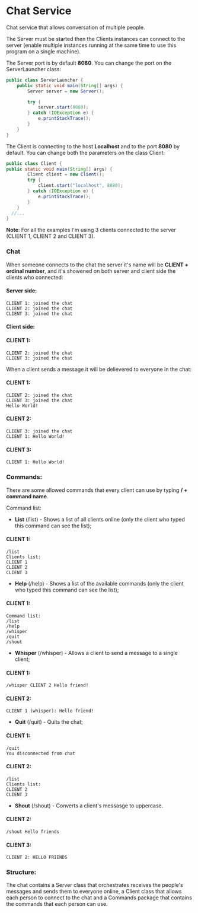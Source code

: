 # Chat Service

Chat service that allows conversation of multiple people.

The Server must be started then the Clients instances can connect to the server (enable multiple
instances running at the same time to use this program on a single machine).

The Server port is by default **8080**. You can change the port on the ServerLauncher class:

```Java
public class ServerLauncher {
    public static void main(String[] args) {
        Server server = new Server();

        try {
            server.start(8080);
        } catch (IOException e) {
            e.printStackTrace();
        }
    }
}
```

The Client is connecting to the host **Localhost** and to the port **8080** by default. You can
change both the parameters on the class Client:

```Java
public class Client {
public static void main(String[] args) {
        Client client = new Client();
        try {
            client.start("localhost", 8080);
        } catch (IOException e) {
            e.printStackTrace();
        }
    }
  //...
}
```
**Note**: For all the examples I'm using 3 clients connected to the server (CLIENT 1, CLIENT 2 and CLIENT 3).

### Chat
When someone connects to the chat the server it's name will be **CLIENT + ordinal number**, and
it's showened on both server and client side the clients who connected:

#### Server side:
```
CLIENT 1: joined the chat
CLIENT 2: joined the chat
CLIENT 3: joined the chat
```

#### Client side:
#### CLIENT 1:
```
CLIENT 2: joined the chat
CLIENT 3: joined the chat
```

When a client sends a message it will be delievered to everyone in the chat:

#### CLIENT 1:
```
CLIENT 2: joined the chat
CLIENT 3: joined the chat
Hello World!
```

#### CLIENT 2:
```
CLIENT 3: joined the chat
CLIENT 1: Hello World!
```

#### CLIENT 3:
```
CLIENT 1: Hello World!
```

### Commands:
There are some allowed commands that every client can use by typing **/ + command name**.

Command list:
* **List** (/list) - Shows a list of all clients online (only the client who typed this command can see the list);

#### CLIENT 1:
```
/list
Clients list:
CLIENT 1
CLIENT 2
CLIENT 3
```

* **Help** (/help) - Shows a list of the available commands (only the client who typed this command can see the list); 

#### CLIENT 1:
```
Command list:
/list
/help
/whisper
/quit
/shout
```

* **Whisper** (/whisper) - Allows a client to send a message to a single client;

#### CLIENT 1:
```
/whisper CLIENT 2 Hello friend!
```

#### CLIENT 2:
```
CLIENT 1 (whisper): Hello friend!
```

* **Quit** (/quit) - Quits the chat;

#### CLIENT 1:
```
/quit
You disconnected from chat
```

#### CLIENT 2:
```
/list
Clients list:
CLIENT 2
CLIENT 3
```

* **Shout** (/shout) - Converts a client's messasge to uppercase.

#### CLIENT 2:
```
/shout Hello friends
```

#### CLIENT 3:
```
CLIENT 2: HELLO FRIENDS
```

### Structure:

The chat contains a Server class that orchestrates receives the people's messages and sends
them to everyone online, a Client class that allows each person to connect to the chat and a 
Commands package that contains the commands that each person can use.